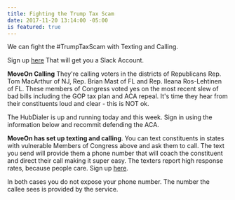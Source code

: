 ```yaml
---
title: Fighting the Trump Tax Scam
date: 2017-11-20 13:14:00 -05:00
is featured: true
---
```


We can fight the #TrumpTaxScam with Texting and Calling.

Sign up [here](https://act.moveon.org/survey/mo-text-team-schedule/)
That will get you a Slack Account.

**MoveOn Calling**
They're calling voters in the districts of Republicans Rep. Tom MacArthur of NJ, Rep. Brian Mast of FL and Rep. Ileana Ros-Lehtinen of FL. These members of Congress voted yes on the most recent slew of bad bills including the GOP tax plan and ACA repeal. It's time they hear from their constituents loud and clear - this is NOT ok.

The HubDialer is up and running today and this week. Sign in using the information below and recommit defending the ACA.

**MoveOn has set up texting and calling**. You can text constituents in states with vulnerable Members of Congress above and ask them to call. The text you send will provide them a phone number that will coach the constituent and direct their call making it super easy. The texters report high response rates, because people care. 
Sign up [here](https://act.moveon.org/survey/mo-text-team-schedule/).

In both cases you do not expose your phone number. The number the callee sees is provided by the service.
